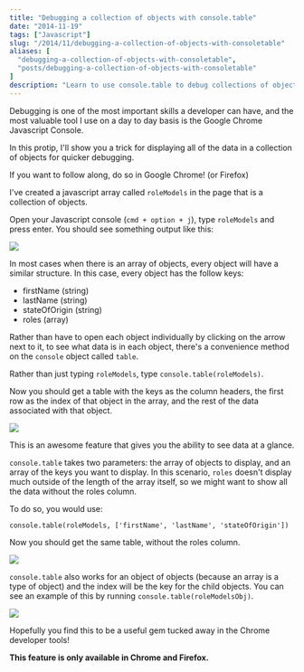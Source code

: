 ```yaml
---
title: "Debugging a collection of objects with console.table"
date: "2014-11-19"
tags: ["Javascript"]
slug: "/2014/11/debugging-a-collection-of-objects-with-consoletable"
aliases: [
  "debugging-a-collection-of-objects-with-consoletable",
  "posts/debugging-a-collection-of-objects-with-consoletable"
]
description: "Learn to use console.table to debug collections of objects in Chrome."
---
```


Debugging is one of the most important skills a developer can have, and the most valuable tool I use on a day to day basis is the Google Chrome Javascript Console.

In this protip, I'll show you a trick for displaying all of the data in a collection of objects for quicker debugging.

If you want to follow along, do so in Google Chrome! (or Firefox)

I've created a javascript array called `roleModels` in the page that is a collection of objects.

Open your Javascript console (`cmd + option + j`), type `roleModels` and press enter. You should see something output like this:

<img src="http://www.realchaseadams.com/imgs/2014/11/simplerolemodels.png" class="framed" />

In most cases when there is an array of objects, every object will have a similar structure. In this case, every object has the follow keys:

- firstName (string)
- lastName (string)
- stateOfOrigin (string)
- roles (array)

Rather than have to open each object individually by clicking on the arrow next to it, to see what data is in each object, there's a convenience method on the `console` object called `table`.

Rather than just typing `roleModels`, type `console.table(roleModels)`.

Now you should get a table with the keys as the column headers, the first row as the index of that object in the array, and the rest of the data associated with that object.

<img src="http://www.realchaseadams.com/imgs/2014/11/consoletablerolemodels.png" class="framed" />

This is an awesome feature that gives you the ability to see data at a glance.

`console.table` takes two parameters: the array of objects to display, and an array of the keys you want to display. In this scenario, `roles` doesn't display much outside of the length of the array itself, so we might want to show all the data without the roles column.

To do so, you would use:

```
console.table(roleModels, ['firstName', 'lastName', 'stateOfOrigin'])
```

Now you should get the same table, without the roles column.

<img src="http://www.realchaseadams.com/imgs/2014/11/consoletablerolemodelskeys.png" class="framed" />


`console.table` also works for an object of objects (because an array is a type of object) and the index will be the key for the child objects. You can see an example of this by running `console.table(roleModelsObj)`.

<img src="http://www.realchaseadams.com/imgs/2014/11/consoletablerolemodelsobject.png" class="framed" />

Hopefully you find this to be a useful gem tucked away in the Chrome developer tools!

**This feature is only available in Chrome and Firefox.**

<script type="text/javascript">
  var rA = {
    firstName: "Reid",
    lastName: "Adams",
    stateOfOrigin: "Georgia",
    roles: ["Dad", "Husband", "Thinker", "Gardener", "Teacher"]
  };
  var jR = {
    firstName: "John",
    lastName: "Resig",
    stateOfOrigin: "The Internet",
    roles: ["jQuery Contributor", "Speaker", "Author", "Teacher"]
  };
  var tR = {
    firstName: "Teddy",
    lastName: "Roosevelt",
    stateOfOrigin: "New York",
    roles: ["President", "Stick Wielder"]
  };
  var bF = {
    firstName: "Benjamin",
    lastName: "Franklin",
    stateOfOrigin: "Massachusetts",
    roles: ["Inventor", "Fouding Father"]
  };
  var eM = {
    firstName: "Elon",
    lastName: "Musk",
    stateOfOrigin: "South Africa",
    roles: ["Inventor", "Investor", "CEO"]
  };

  var roleModels = [rA, jR, tR, bF, eM];

  var roleModelsObj = {
    "Dad": rA,
    "John Resig": jR,
    "Teddy Roosevelt": tR,
    "Benjamin Franklin": bF,
    "Elon Musk": eM
  };
</script>
